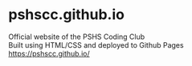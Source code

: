 # pshscc.github.io
Official website of the PSHS Coding Club  
Built using HTML/CSS and deployed to Github Pages  
https://pshscc.github.io/
